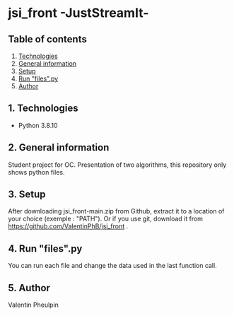 # jsi_front  -JustStreamIt-

## Table of contents

1. [Technologies](#1-technologies)
2. [General information](#2-general-information)
3. [Setup](#3-setup)
4. [Run "files".py](#4-run-"files"-py)
5. [Author](#4-author)

## 1. Technologies

- Python 3.8.10

## 2. General information

Student project for OC. Presentation of two algorithms, this repository only shows python files.

## 3. Setup

After downloading jsi_front-main.zip from Github, extract it to a location of your choice (exemple : "PATH").
Or if you use git, download it from https://github.com/ValentinPhB/jsi_front .

## 4. Run "files".py

You can run each file and change the data used in the last function call.

## 5. Author

Valentin Pheulpin
